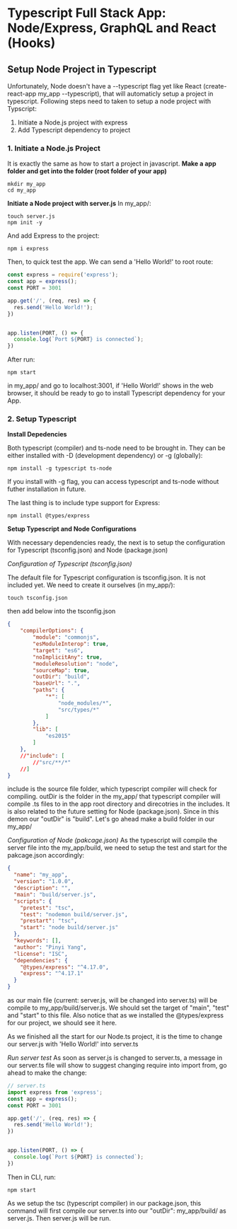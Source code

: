 # Typescript Full Stack App: Node/Express, GraphQL and React (Hooks)

## Setup Node Project in Typescript
Unfortunately, Node doesn't have a --typescript flag yet like React (create-react-app my_app --typescript), that will automaticly setup a project in typescript. Following steps need to taken to setup a node project with Typscript:
1. Initiate a Node.js project with express
2. Add Typescript dependency to project

### 1. Initiate a Node.js Project
It is exactly the same as how to start a project in javascript.
**Make a app folder and get into the folder (root folder of your app)**
```
mkdir my_app
cd my_app
```

**Initiate a Node project with server.js**
In my_app/:
```
touch server.js
npm init -y
```
And add Express to the project:
```
npm i express
```
Then, to quick test the app. We can send a 'Hello World!' to root route:
```javascript
const express = require('express');
const app = express();
const PORT = 3001

app.get('/', (req, res) => {
  res.send('Hello World!');
})


app.listen(PORT, () => {
  console.log(`Port ${PORT} is connected`);
})
```
After run:
```
npm start
```
in my_app/ and go to localhost:3001, if 'Hello World!' shows in the web browser, it should be ready to go to install Typescript dependency for your App.

### 2. Setup Typescript

**Install Depedencies**

Both typescript (compiler) and ts-node need to be brought in. They can be either installed with -D (development dependency) or -g (globally):
```
npm install -g typescript ts-node 
```
If you install with -g flag, you can access typescript and ts-node without futher installation in future.

The last thing is to include type support for Express:
```
npm install @types/express
```

**Setup Typescript and Node Configurations**

With necessary dependencies ready, the next is to setup the configuration for Typescript (tsconfig.json) and Node (package.json)

*Configuration of Typescript (tsconfig.json)*

The default file for Typescript configuration is tsconfig.json. It is not included yet. We need to create it ourselves (in my_app/):
```
touch tsconfig.json
```
then add below into the tsconfig.json
```json
{
    "compilerOptions": {
        "module": "commonjs",
        "esModuleInterop": true,
        "target": "es6",
        "noImplicitAny": true,
        "moduleResolution": "node",
        "sourceMap": true,
        "outDir": "build",
        "baseUrl": ".",
        "paths": {
            "*": [
                "node_modules/*",
                "src/types/*"
            ]
        },
        "lib": [
            "es2015"
        ]
    },
    //"include": [
        //"src/**/*"
    //]
}
```
include is the source file folder, which typescript compiler will check for compiling.
outDir is the folder in the my_app/ that typescript compiler will compile .ts files to in the app root directory and direcotries in the includes. It is also related to the future setting for Node (package.json). Since in this demon our "outDir" is "build". Let's go ahead make a build folder in our my_app/

*Configuration of Node (pakcage.json)*
As the typescript will compile the server file into the my_app/build, we need to setup the test and start for the pakcage.json accordingly:
```json
{
  "name": "my_app",
  "version": "1.0.0",
  "description": "",
  "main": "build/server.js",
  "scripts": {
    "pretest": "tsc",
    "test": "nodemon build/server.js",
    "prestart": "tsc",
    "start": "node build/server.js"
  },
  "keywords": [],
  "author": "Pinyi Yang",
  "license": "ISC",
  "dependencies": {
    "@types/express": "^4.17.0",
    "express": "^4.17.1"
  }
}
```
as our main file (current: server.js, will be changed into server.ts) will be compile to my_app/build/server.js. We should set the target of "main", "test" and "start" to this file. Also notice that as we installed the @types/express for our project, we should see it here.

As we finished all the start for our Node.ts project, it is the time to change our server.js with 'Hello World!' into server.ts

*Run server test*
As soon as server.js is changed to server.ts, a message in our server.ts file will show to suggest changing require into import from, go ahead to make the change:
```typescript
// server.ts
import express from 'express';
const app = express();
const PORT = 3001

app.get('/', (req, res) => {
  res.send('Hello World!');
})


app.listen(PORT, () => {
  console.log(`Port ${PORT} is connected`);
})
```
Then in CLI, run:
```
npm start
```
As we setup the tsc (typescript compiler) in our package.json, this command will first compile our server.ts into our "outDir": my_app/build/ as server.js. Then server.js will be run.